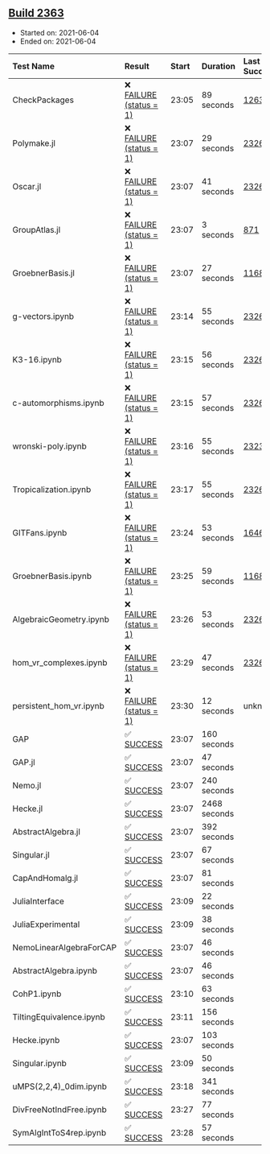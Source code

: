 ## [Build 2363](https://oscarci.mathematik.uni-kl.de/job/oscar-stable/2363/)

* Started on: 2021-06-04
* Ended on: 2021-06-04

| Test Name    | Result | Start | Duration | Last Success | First Failure |
|:-------------|:-------|:------|:---------|:-------------|:--------------|
| CheckPackages | ❌ [FAILURE (status = 1)](https://oscarci.mathematik.uni-kl.de/job/oscar-stable/2363/artifact/logs/build-2363/CheckPackages.log) | 23:05 | 89 seconds | [1263](https://oscarci.mathematik.uni-kl.de/job/oscar-stable/1263/) | [1264](https://oscarci.mathematik.uni-kl.de/job/oscar-stable/1264/) |
| Polymake.jl | ❌ [FAILURE (status = 1)](https://oscarci.mathematik.uni-kl.de/job/oscar-stable/2363/artifact/logs/build-2363/Polymake.jl.log) | 23:07 | 29 seconds | [2326](https://oscarci.mathematik.uni-kl.de/job/oscar-stable/2326/) | [2327](https://oscarci.mathematik.uni-kl.de/job/oscar-stable/2327/) |
| Oscar.jl | ❌ [FAILURE (status = 1)](https://oscarci.mathematik.uni-kl.de/job/oscar-stable/2363/artifact/logs/build-2363/Oscar.jl.log) | 23:07 | 41 seconds | [2326](https://oscarci.mathematik.uni-kl.de/job/oscar-stable/2326/) | [2327](https://oscarci.mathematik.uni-kl.de/job/oscar-stable/2327/) |
| GroupAtlas.jl | ❌ [FAILURE (status = 1)](https://oscarci.mathematik.uni-kl.de/job/oscar-stable/2363/artifact/logs/build-2363/GroupAtlas.jl.log) | 23:07 | 3 seconds | [871](https://oscarci.mathematik.uni-kl.de/job/oscar-stable/871/) | [872](https://oscarci.mathematik.uni-kl.de/job/oscar-stable/872/) |
| GroebnerBasis.jl | ❌ [FAILURE (status = 1)](https://oscarci.mathematik.uni-kl.de/job/oscar-stable/2363/artifact/logs/build-2363/GroebnerBasis.jl.log) | 23:07 | 27 seconds | [1168](https://oscarci.mathematik.uni-kl.de/job/oscar-stable/1168/) | [1169](https://oscarci.mathematik.uni-kl.de/job/oscar-stable/1169/) |
| g-vectors.ipynb | ❌ [FAILURE (status = 1)](https://oscarci.mathematik.uni-kl.de/job/oscar-stable/2363/artifact/logs/build-2363/g-vectors.ipynb.log) | 23:14 | 55 seconds | [2326](https://oscarci.mathematik.uni-kl.de/job/oscar-stable/2326/) | [2327](https://oscarci.mathematik.uni-kl.de/job/oscar-stable/2327/) |
| K3-16.ipynb | ❌ [FAILURE (status = 1)](https://oscarci.mathematik.uni-kl.de/job/oscar-stable/2363/artifact/logs/build-2363/K3-16.ipynb.log) | 23:15 | 56 seconds | [2326](https://oscarci.mathematik.uni-kl.de/job/oscar-stable/2326/) | [2327](https://oscarci.mathematik.uni-kl.de/job/oscar-stable/2327/) |
| c-automorphisms.ipynb | ❌ [FAILURE (status = 1)](https://oscarci.mathematik.uni-kl.de/job/oscar-stable/2363/artifact/logs/build-2363/c-automorphisms.ipynb.log) | 23:15 | 57 seconds | [2326](https://oscarci.mathematik.uni-kl.de/job/oscar-stable/2326/) | [2327](https://oscarci.mathematik.uni-kl.de/job/oscar-stable/2327/) |
| wronski-poly.ipynb | ❌ [FAILURE (status = 1)](https://oscarci.mathematik.uni-kl.de/job/oscar-stable/2363/artifact/logs/build-2363/wronski-poly.ipynb.log) | 23:16 | 55 seconds | [2323](https://oscarci.mathematik.uni-kl.de/job/oscar-stable/2323/) | [2324](https://oscarci.mathematik.uni-kl.de/job/oscar-stable/2324/) |
| Tropicalization.ipynb | ❌ [FAILURE (status = 1)](https://oscarci.mathematik.uni-kl.de/job/oscar-stable/2363/artifact/logs/build-2363/Tropicalization.ipynb.log) | 23:17 | 55 seconds | [2326](https://oscarci.mathematik.uni-kl.de/job/oscar-stable/2326/) | [2327](https://oscarci.mathematik.uni-kl.de/job/oscar-stable/2327/) |
| GITFans.ipynb | ❌ [FAILURE (status = 1)](https://oscarci.mathematik.uni-kl.de/job/oscar-stable/2363/artifact/logs/build-2363/GITFans.ipynb.log) | 23:24 | 53 seconds | [1646](https://oscarci.mathematik.uni-kl.de/job/oscar-stable/1646/) | [1647](https://oscarci.mathematik.uni-kl.de/job/oscar-stable/1647/) |
| GroebnerBasis.ipynb | ❌ [FAILURE (status = 1)](https://oscarci.mathematik.uni-kl.de/job/oscar-stable/2363/artifact/logs/build-2363/GroebnerBasis.ipynb.log) | 23:25 | 59 seconds | [1168](https://oscarci.mathematik.uni-kl.de/job/oscar-stable/1168/) | [1169](https://oscarci.mathematik.uni-kl.de/job/oscar-stable/1169/) |
| AlgebraicGeometry.ipynb | ❌ [FAILURE (status = 1)](https://oscarci.mathematik.uni-kl.de/job/oscar-stable/2363/artifact/logs/build-2363/AlgebraicGeometry.ipynb.log) | 23:26 | 53 seconds | [2326](https://oscarci.mathematik.uni-kl.de/job/oscar-stable/2326/) | [2327](https://oscarci.mathematik.uni-kl.de/job/oscar-stable/2327/) |
| hom_vr_complexes.ipynb | ❌ [FAILURE (status = 1)](https://oscarci.mathematik.uni-kl.de/job/oscar-stable/2363/artifact/logs/build-2363/hom_vr_complexes.ipynb.log) | 23:29 | 47 seconds | [2326](https://oscarci.mathematik.uni-kl.de/job/oscar-stable/2326/) | [2327](https://oscarci.mathematik.uni-kl.de/job/oscar-stable/2327/) |
| persistent_hom_vr.ipynb | ❌ [FAILURE (status = 1)](https://oscarci.mathematik.uni-kl.de/job/oscar-stable/2363/artifact/logs/build-2363/persistent_hom_vr.ipynb.log) | 23:30 | 12 seconds | unknown | unknown |
| GAP | ✅ [SUCCESS](https://oscarci.mathematik.uni-kl.de/job/oscar-stable/2363/artifact/logs/build-2363/GAP.log) | 23:07 | 160 seconds |  |  |
| GAP.jl | ✅ [SUCCESS](https://oscarci.mathematik.uni-kl.de/job/oscar-stable/2363/artifact/logs/build-2363/GAP.jl.log) | 23:07 | 47 seconds |  |  |
| Nemo.jl | ✅ [SUCCESS](https://oscarci.mathematik.uni-kl.de/job/oscar-stable/2363/artifact/logs/build-2363/Nemo.jl.log) | 23:07 | 240 seconds |  |  |
| Hecke.jl | ✅ [SUCCESS](https://oscarci.mathematik.uni-kl.de/job/oscar-stable/2363/artifact/logs/build-2363/Hecke.jl.log) | 23:07 | 2468 seconds |  |  |
| AbstractAlgebra.jl | ✅ [SUCCESS](https://oscarci.mathematik.uni-kl.de/job/oscar-stable/2363/artifact/logs/build-2363/AbstractAlgebra.jl.log) | 23:07 | 392 seconds |  |  |
| Singular.jl | ✅ [SUCCESS](https://oscarci.mathematik.uni-kl.de/job/oscar-stable/2363/artifact/logs/build-2363/Singular.jl.log) | 23:07 | 67 seconds |  |  |
| CapAndHomalg.jl | ✅ [SUCCESS](https://oscarci.mathematik.uni-kl.de/job/oscar-stable/2363/artifact/logs/build-2363/CapAndHomalg.jl.log) | 23:07 | 81 seconds |  |  |
| JuliaInterface | ✅ [SUCCESS](https://oscarci.mathematik.uni-kl.de/job/oscar-stable/2363/artifact/logs/build-2363/JuliaInterface.log) | 23:09 | 22 seconds |  |  |
| JuliaExperimental | ✅ [SUCCESS](https://oscarci.mathematik.uni-kl.de/job/oscar-stable/2363/artifact/logs/build-2363/JuliaExperimental.log) | 23:09 | 38 seconds |  |  |
| NemoLinearAlgebraForCAP | ✅ [SUCCESS](https://oscarci.mathematik.uni-kl.de/job/oscar-stable/2363/artifact/logs/build-2363/NemoLinearAlgebraForCAP.log) | 23:07 | 46 seconds |  |  |
| AbstractAlgebra.ipynb | ✅ [SUCCESS](https://oscarci.mathematik.uni-kl.de/job/oscar-stable/2363/artifact/logs/build-2363/AbstractAlgebra.ipynb.log) | 23:07 | 46 seconds |  |  |
| CohP1.ipynb | ✅ [SUCCESS](https://oscarci.mathematik.uni-kl.de/job/oscar-stable/2363/artifact/logs/build-2363/CohP1.ipynb.log) | 23:10 | 63 seconds |  |  |
| TiltingEquivalence.ipynb | ✅ [SUCCESS](https://oscarci.mathematik.uni-kl.de/job/oscar-stable/2363/artifact/logs/build-2363/TiltingEquivalence.ipynb.log) | 23:11 | 156 seconds |  |  |
| Hecke.ipynb | ✅ [SUCCESS](https://oscarci.mathematik.uni-kl.de/job/oscar-stable/2363/artifact/logs/build-2363/Hecke.ipynb.log) | 23:07 | 103 seconds |  |  |
| Singular.ipynb | ✅ [SUCCESS](https://oscarci.mathematik.uni-kl.de/job/oscar-stable/2363/artifact/logs/build-2363/Singular.ipynb.log) | 23:09 | 50 seconds |  |  |
| uMPS(2,2,4)_0dim.ipynb | ✅ [SUCCESS](https://oscarci.mathematik.uni-kl.de/job/oscar-stable/2363/artifact/logs/build-2363/uMPS-2-2-4-_0dim.ipynb.log) | 23:18 | 341 seconds |  |  |
| DivFreeNotIndFree.ipynb | ✅ [SUCCESS](https://oscarci.mathematik.uni-kl.de/job/oscar-stable/2363/artifact/logs/build-2363/DivFreeNotIndFree.ipynb.log) | 23:27 | 77 seconds |  |  |
| SymAlgIntToS4rep.ipynb | ✅ [SUCCESS](https://oscarci.mathematik.uni-kl.de/job/oscar-stable/2363/artifact/logs/build-2363/SymAlgIntToS4rep.ipynb.log) | 23:28 | 57 seconds |  |  |
